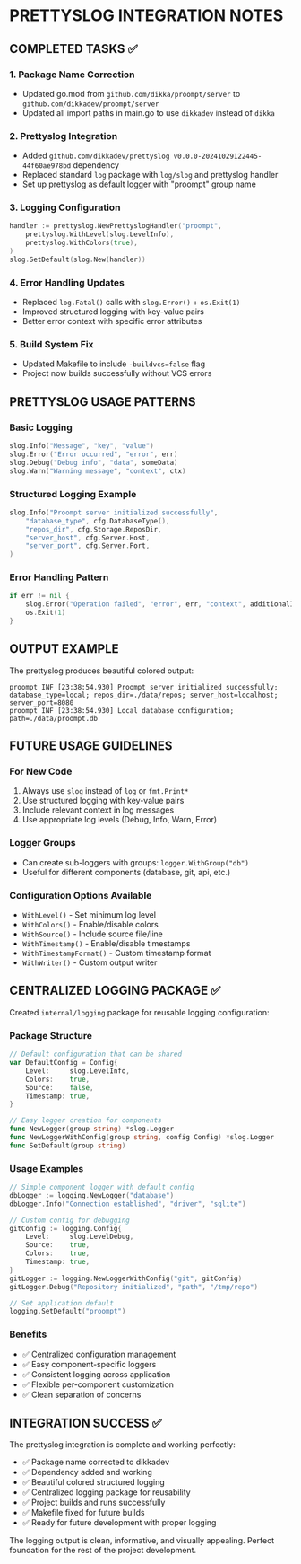 # PRETTYSLOG INTEGRATION NOTES

## COMPLETED TASKS ✅

### 1. Package Name Correction
- Updated go.mod from `github.com/dikka/proompt/server` to `github.com/dikkadev/proompt/server`
- Updated all import paths in main.go to use `dikkadev` instead of `dikka`

### 2. Prettyslog Integration
- Added `github.com/dikkadev/prettyslog v0.0.0-20241029122445-44f60ae978bd` dependency
- Replaced standard `log` package with `log/slog` and prettyslog handler
- Set up prettyslog as default logger with "proompt" group name

### 3. Logging Configuration
```go
handler := prettyslog.NewPrettyslogHandler("proompt",
    prettyslog.WithLevel(slog.LevelInfo),
    prettyslog.WithColors(true),
)
slog.SetDefault(slog.New(handler))
```

### 4. Error Handling Updates
- Replaced `log.Fatal()` calls with `slog.Error()` + `os.Exit(1)`
- Improved structured logging with key-value pairs
- Better error context with specific error attributes

### 5. Build System Fix
- Updated Makefile to include `-buildvcs=false` flag
- Project now builds successfully without VCS errors

## PRETTYSLOG USAGE PATTERNS

### Basic Logging
```go
slog.Info("Message", "key", "value")
slog.Error("Error occurred", "error", err)
slog.Debug("Debug info", "data", someData)
slog.Warn("Warning message", "context", ctx)
```

### Structured Logging Example
```go
slog.Info("Proompt server initialized successfully",
    "database_type", cfg.DatabaseType(),
    "repos_dir", cfg.Storage.ReposDir,
    "server_host", cfg.Server.Host,
    "server_port", cfg.Server.Port,
)
```

### Error Handling Pattern
```go
if err != nil {
    slog.Error("Operation failed", "error", err, "context", additionalInfo)
    os.Exit(1)
}
```

## OUTPUT EXAMPLE
The prettyslog produces beautiful colored output:
```
proompt INF [23:38:54.930] Proompt server initialized successfully; database_type=local; repos_dir=./data/repos; server_host=localhost; server_port=8080
proompt INF [23:38:54.930] Local database configuration; path=./data/proompt.db
```

## FUTURE USAGE GUIDELINES

### For New Code
1. Always use `slog` instead of `log` or `fmt.Print*`
2. Use structured logging with key-value pairs
3. Include relevant context in log messages
4. Use appropriate log levels (Debug, Info, Warn, Error)

### Logger Groups
- Can create sub-loggers with groups: `logger.WithGroup("db")`
- Useful for different components (database, git, api, etc.)

### Configuration Options Available
- `WithLevel()` - Set minimum log level
- `WithColors()` - Enable/disable colors
- `WithSource()` - Include source file/line
- `WithTimestamp()` - Enable/disable timestamps
- `WithTimestampFormat()` - Custom timestamp format
- `WithWriter()` - Custom output writer

## CENTRALIZED LOGGING PACKAGE ✅

Created `internal/logging` package for reusable logging configuration:

### Package Structure
```go
// Default configuration that can be shared
var DefaultConfig = Config{
    Level:     slog.LevelInfo,
    Colors:    true,
    Source:    false,
    Timestamp: true,
}

// Easy logger creation for components
func NewLogger(group string) *slog.Logger
func NewLoggerWithConfig(group string, config Config) *slog.Logger
func SetDefault(group string)
```

### Usage Examples
```go
// Simple component logger with default config
dbLogger := logging.NewLogger("database")
dbLogger.Info("Connection established", "driver", "sqlite")

// Custom config for debugging
gitConfig := logging.Config{
    Level:     slog.LevelDebug,
    Source:    true,
    Colors:    true,
    Timestamp: true,
}
gitLogger := logging.NewLoggerWithConfig("git", gitConfig)
gitLogger.Debug("Repository initialized", "path", "/tmp/repo")

// Set application default
logging.SetDefault("proompt")
```

### Benefits
- ✅ Centralized configuration management
- ✅ Easy component-specific loggers
- ✅ Consistent logging across application
- ✅ Flexible per-component customization
- ✅ Clean separation of concerns

## INTEGRATION SUCCESS ✅

The prettyslog integration is complete and working perfectly:
- ✅ Package name corrected to dikkadev
- ✅ Dependency added and working
- ✅ Beautiful colored structured logging
- ✅ Centralized logging package for reusability
- ✅ Project builds and runs successfully
- ✅ Makefile fixed for future builds
- ✅ Ready for future development with proper logging

The logging output is clean, informative, and visually appealing. Perfect foundation for the rest of the project development.